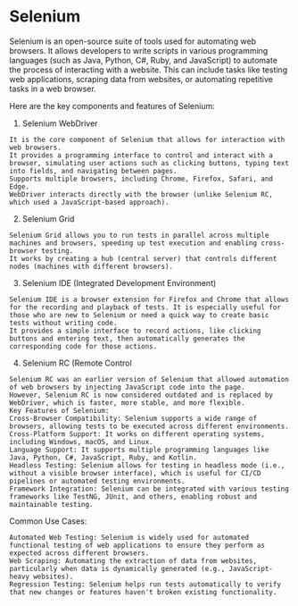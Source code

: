 # Selenium

Selenium is an open-source suite of tools used for automating web browsers. It allows developers to write scripts in various programming languages (such as Java, Python, C#, Ruby, and JavaScript) to automate the process of interacting with a website. This can include tasks like testing web applications, scraping data from websites, or automating repetitive tasks in a web browser.


Here are the key components and features of Selenium:
1. Selenium WebDriver
```
It is the core component of Selenium that allows for interaction with web browsers.
It provides a programming interface to control and interact with a browser, simulating user actions such as clicking buttons, typing text into fields, and navigating between pages.
Supports multiple browsers, including Chrome, Firefox, Safari, and Edge.
WebDriver interacts directly with the browser (unlike Selenium RC, which used a JavaScript-based approach).
```

2. Selenium Grid
```
Selenium Grid allows you to run tests in parallel across multiple machines and browsers, speeding up test execution and enabling cross-browser testing.
It works by creating a hub (central server) that controls different nodes (machines with different browsers).
```

3. Selenium IDE (Integrated Development Environment)
```
Selenium IDE is a browser extension for Firefox and Chrome that allows for the recording and playback of tests. It is especially useful for those who are new to Selenium or need a quick way to create basic tests without writing code.
It provides a simple interface to record actions, like clicking buttons and entering text, then automatically generates the corresponding code for those actions.
```
4. Selenium RC (Remote Control
```
Selenium RC was an earlier version of Selenium that allowed automation of web browsers by injecting JavaScript code into the page.
However, Selenium RC is now considered outdated and is replaced by WebDriver, which is faster, more stable, and more flexible.
Key Features of Selenium:
Cross-Browser Compatibility: Selenium supports a wide range of browsers, allowing tests to be executed across different environments.
Cross-Platform Support: It works on different operating systems, including Windows, macOS, and Linux.
Language Support: It supports multiple programming languages like Java, Python, C#, JavaScript, Ruby, and Kotlin.
Headless Testing: Selenium allows for testing in headless mode (i.e., without a visible browser interface), which is useful for CI/CD pipelines or automated testing environments.
Framework Integration: Selenium can be integrated with various testing frameworks like TestNG, JUnit, and others, enabling robust and maintainable testing.
```

Common Use Cases:
```
Automated Web Testing: Selenium is widely used for automated functional testing of web applications to ensure they perform as expected across different browsers.
Web Scraping: Automating the extraction of data from websites, particularly when data is dynamically generated (e.g., JavaScript-heavy websites).
Regression Testing: Selenium helps run tests automatically to verify that new changes or features haven't broken existing functionality.
```
